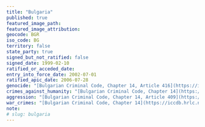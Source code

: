 ```yaml
---
title: "Bulgaria"
published: true
featured_image_path:
featured_image_attribution:
geocode: BGR
iso_code: BG
territory: false
state_party: true
signed_but_not_ratified: false
signed_date: 1999-02-10
ratified_or_acceded_date:
entry_into_force_date: 2002-07-01
ratified_apic_date: 2006-07-28
genocide: "[Bulgarian Criminal Code, Chapter 14, Article 416](https://iccdb.hrlc.net/data/doc/172/keyword/46/)"
crimes_against_humanity: "[Bulgarian Criminal Code, Chapter 14](https://iccdb.hrlc.net/data/doc/172/keyword/13/)"
aggression: "[Bulgarian Criminal Code, Chapter 14, Article 409](https://iccdb.hrlc.net/data/doc/172/keyword/1/)"
war_crimes: "[Bulgarian Criminal Code, Chapter 14](https://iccdb.hrlc.net/data/doc/172/keyword/145/)"
note:
# slug: bulgaria
---
```

